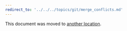 ```yaml
---
redirect_to: '../../../topics/git/merge_conflicts.md'
---
```


This document was moved to [another location](../../../topics/git/merge_conflicts.md).

<!-- This redirect file can be deleted after <2021-08-13>. -->
<!-- Before deletion, see: https://docs.gitlab.com/ee/development/documentation/#move-or-rename-a-page -->
